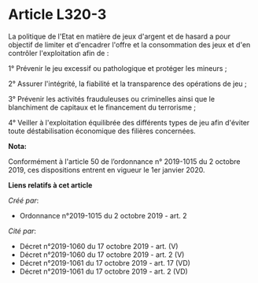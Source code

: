 # Article L320-3

La politique de l'Etat en matière de jeux d'argent et de hasard a pour objectif de limiter et d'encadrer l'offre et la
consommation des jeux et d'en contrôler l'exploitation afin de :

1° Prévenir le jeu excessif ou pathologique et protéger les mineurs ;

2° Assurer l'intégrité, la fiabilité et la transparence des opérations de jeu ;

3° Prévenir les activités frauduleuses ou criminelles ainsi que le blanchiment de capitaux et le financement du terrorisme ;

4° Veiller à l'exploitation équilibrée des différents types de jeu afin d'éviter toute déstabilisation économique des
filières concernées.

**Nota:**

Conformément à l'article 50 de l’ordonnance n° 2019-1015 du 2 octobre 2019, ces dispositions entrent en vigueur le 1er
janvier 2020.

**Liens relatifs à cet article**

_Créé par_:

  - Ordonnance n°2019-1015 du 2 octobre 2019 - art. 2

_Cité par_:

  - Décret n°2019-1060 du 17 octobre 2019 - art. (V)
  - Décret n°2019-1060 du 17 octobre 2019 - art. 2 (V)
  - Décret n°2019-1061 du 17 octobre 2019 - art. 17 (VD)
  - Décret n°2019-1061 du 17 octobre 2019 - art. 2 (VD)
